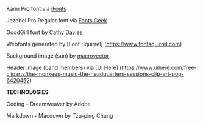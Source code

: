 Karin Pro font via [iFonts](https://ifonts.xyz/karin-pro-font.html)

Jezebel Pro Regular font via [Fonts Geek](http://fontsgeek.com/fonts/Jezebel-Pro-Regular/download)

GoodGirl font by [Cathy Davies](https://www.fontspace.com/cathy-davies)

Webfonts generated by [Font Squirrel] (https://www.fontsquirrel.com) 

Background image (sun) by
[macrovector](http://www.freepik.com")

Header image (band members) via [UI Here] (https://www.uihere.com/free-cliparts/the-monkees-music-the-headquarters-sessions-clip-art-pop-6420452)

**TECHNOLOGIES**

Coding - Dreamweaver by Adobe

Markdown - Macdown by Tzu-ping Chung